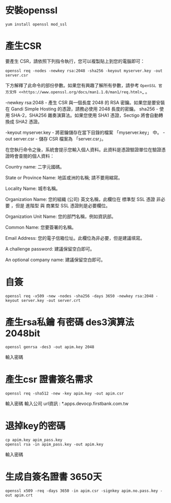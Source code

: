 # 安裝openssl
```
yum install openssl mod_ssl
```

# 產生CSR
要產生 CSR，請依照下列指令執行，您可以複製貼上到您的電腦即可：
```
openssl req -nodes -newkey rsa:2048 -sha256 -keyout myserver.key -out server.csr
```
下方解釋了此命令的部份參數。如果您有興趣了解所有參數，請參考 `OpenSSL 官方文件 <<https://www.openssl.org/docs/man1.1.0/man1/req.html>`_ 。

-newkey rsa:2048 - 產生 CSR 與一個長度 2048 的 RSA 密鑰。如果您是要安裝在 Gandi Simple Hosting 的憑證，請務必使用 2048 長度的密鑰。
sha256 - 使用 SHA-2，SHA256 雜奏演算法。如果您使用 SHA1 憑證，Sectigo 將會自動轉換成 SHA2 憑證。

-keyout myserver.key - 將密鑰儲存在當下目錄的檔案 「myserver.key」 中。
-out server.csr - 儲存 CSR 檔案為 「server.csr」。

在您執行命令之後，系統會提示您輸入個人資料。此資料是憑證驗證單位在驗證憑證時會查閱的個人資料：

Country name: 二字元國碼。

State or Province Name: 地區或洲的名稱; 請不要用縮寫。

Locality Name: 城市名稱。

Organization Name: 您的組織 (公司) 英文名稱，此欄位在 標準型 SSL 憑證 非必要 ，但是 進階型 與 商業型 SSL 憑證則是必要欄位。

Organization Unit Name: 您的部門名稱，例如資訊部。

Common Name: 您要簽署的名稱。

Email Address: 您的電子信箱位址。此欄位為非必要，但是建議填寫。

A challenge password: 建議保留空白即可。

An optional company name: 建議保留空白即可。


# 自簽
```
openssl req -x509 -new -nodes -sha256 -days 3650 -newkey rsa:2048 -keyout server.key -out server.crt
```



# 產生rsa私鑰 有密碼 des3演算法 2048bit
```
openssl genrsa -des3 -out apim.key 2048
```
輸入密碼



# 產生csr 證書簽名需求
```
openssl req -sha512 -new -key apim.key -out apim.csr
```
輸入密碼 
輸入公司 url資訊 : 	*.apps.devocp.firstbank.com.tw



# 退掉key的密碼
```
cp apim.key apim_pass.key
openssl rsa -in apim_pass.key -out apim.key
```
輸入密碼



# 生成自簽名證書 3650天
```
openssl x509 -req -days 3650 -in apim.csr -signkey apim.no.pass.key -out apim.crt
```


